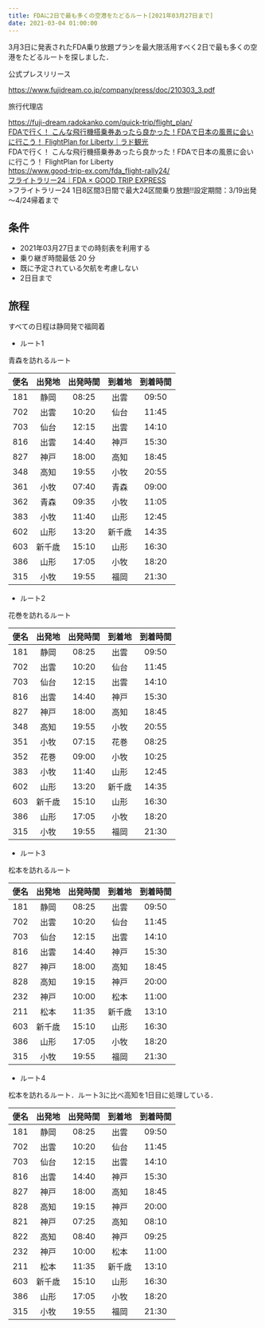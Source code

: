 ```yaml
---
title: FDAに2日で最も多くの空港をたどるルート[2021年03月27日まで]
date: 2021-03-04 01:00:00
---
```


3月3日に発表されたFDA乗り放題プランを最大限活用すべく2日で最も多くの空港をたどるルートを探しました．

<!-- more -->


公式プレスリリース

<div class="bcard-wrapper"><span class="bcard-header withgfav"><div class="bcard-favicon" style="background-image: url(https://www.google.com/s2/favicons?domain=https://www.fujidream.co.jp/company/press/doc/210303_3.pdf)"></div><div class="bcard-site"><a href="https://www.fujidream.co.jp/company/press/doc/210303_3.pdf" rel="nofollow" target="_blank"></a></div><div class="bcard-url"><a href="https://www.fujidream.co.jp/company/press/doc/210303_3.pdf" rel="nofollow" target="_blank">https://www.fujidream.co.jp/company/press/doc/210303_3.pdf</a></div></span><span class="bcard-main"><div class="bcard-title"><a href="https://www.fujidream.co.jp/company/press/doc/210303_3.pdf" rel="nofollow" target="_blank"></a></div><div class="bcard-description"></div></span></div>

旅行代理店

<div class="bcard-wrapper"><span class="bcard-header withgfav"><div class="bcard-favicon" style="background-image: url(https://www.google.com/s2/favicons?domain=https://fuji-dream.radokanko.com/quick-trip/flight_plan/)"></div><div class="bcard-site"><a href="https://fuji-dream.radokanko.com/quick-trip/flight_plan/" rel="nofollow" target="_blank"></a></div><div class="bcard-url"><a href="https://fuji-dream.radokanko.com/quick-trip/flight_plan/" rel="nofollow" target="_blank">https://fuji-dream.radokanko.com/quick-trip/flight_plan/</a></div></span><span class="bcard-main"><div class="bcard-title"><a href="https://fuji-dream.radokanko.com/quick-trip/flight_plan/" rel="nofollow" target="_blank">FDAで行く！ こんな飛行機搭乗券あったら良かった！FDAで日本の風景に会いに行こう！ FlightPlan for Liberty｜ラド観光</a></div><div class="bcard-description">FDAで行く！ こんな飛行機搭乗券あったら良かった！FDAで日本の風景に会いに行こう！ FlightPlan for Liberty</div></span></div>

<div class="bcard-wrapper"><span class="bcard-header withgfav"><div class="bcard-favicon" style="background-image: url(https://www.google.com/s2/favicons?domain=https://www.good-trip-ex.com/fda_flight-rally24/)"></div><div class="bcard-site"><a href="https://www.good-trip-ex.com/fda_flight-rally24/" rel="nofollow" target="_blank"></a></div><div class="bcard-url"><a href="https://www.good-trip-ex.com/fda_flight-rally24/" rel="nofollow" target="_blank">https://www.good-trip-ex.com/fda_flight-rally24/</a></div></span><span class="bcard-main"><div class="bcard-title"><a href="https://www.good-trip-ex.com/fda_flight-rally24/" rel="nofollow" target="_blank">フライトラリー24｜FDA × GOOD TRIP EXPRESS</a></div><div class="bcard-description">>フライトラリー24 1日8区間3日間で最大24区間乗り放題!!設定期間：3/19出発～4/24帰着まで</div></span></div>

## 条件

* 2021年03月27日までの時刻表を利用する
* 乗り継ぎ時間最低 20 分
* 既に予定されている欠航を考慮しない
* 2日目まで

## 旅程

すべての日程は静岡発で福岡着

* ルート1

青森を訪れるルート

| 便名 | 出発地 | 出発時間 | 到着地 | 到着時間 |
| :--: | :----: | :------: | :----: | :------: |
| 181  |  静岡  |  08:25   |  出雲  |  09:50   |
| 702  |  出雲  |  10:20   |  仙台  |  11:45   |
| 703  |  仙台  |  12:15   |  出雲  |  14:10   |
| 816  |  出雲  |  14:40   |  神戸  |  15:30   |
| 827  |  神戸  |  18:00   |  高知  |  18:45   |
| 348  |  高知  |  19:55   |  小牧  |  20:55   |
| 361  |  小牧  |  07:40   |  青森  |  09:00   |
| 362  |  青森  |  09:35   |  小牧  |  11:05   |
| 383  |  小牧  |  11:40   |  山形  |  12:45   |
| 602  |  山形  |  13:20   | 新千歳 |  14:35   |
| 603  | 新千歳 |  15:10   |  山形  |  16:30   |
| 386  |  山形  |  17:05   |  小牧  |  18:20   |
| 315  |  小牧  |  19:55   |  福岡  |  21:30   |

* ルート2

花巻を訪れるルート

| 便名 | 出発地 | 出発時間 | 到着地 | 到着時間 |
| :--: | :----: | :------: | :----: | :------: |
| 181  |  静岡  |  08:25   |  出雲  |  09:50   |
| 702  |  出雲  |  10:20   |  仙台  |  11:45   |
| 703  |  仙台  |  12:15   |  出雲  |  14:10   |
| 816  |  出雲  |  14:40   |  神戸  |  15:30   |
| 827  |  神戸  |  18:00   |  高知  |  18:45   |
| 348  |  高知  |  19:55   |  小牧  |  20:55   |
| 351  |  小牧  |  07:15   |  花巻  |  08:25   |
| 352  |  花巻  |  09:00   |  小牧  |  10:25   |
| 383  |  小牧  |  11:40   |  山形  |  12:45   |
| 602  |  山形  |  13:20   | 新千歳 |  14:35   |
| 603  | 新千歳 |  15:10   |  山形  |  16:30   |
| 386  |  山形  |  17:05   |  小牧  |  18:20   |
| 315  |  小牧  |  19:55   |  福岡  |  21:30   |

* ルート3

松本を訪れるルート

| 便名 | 出発地 | 出発時間 | 到着地 | 到着時間 |
| :--: | :----: | :------: | :----: | :------: |
| 181  |  静岡  |  08:25   |  出雲  |  09:50   |
| 702  |  出雲  |  10:20   |  仙台  |  11:45   |
| 703  |  仙台  |  12:15   |  出雲  |  14:10   |
| 816  |  出雲  |  14:40   |  神戸  |  15:30   |
| 827  |  神戸  |  18:00   |  高知  |  18:45   |
| 828  |  高知  |  19:15   |  神戸  |  20:00   |
| 232  |  神戸  |  10:00   |  松本  |  11:00   |
| 211  |  松本  |  11:35   | 新千歳 |  13:10   |
| 603  | 新千歳 |  15:10   |  山形  |  16:30   |
| 386  |  山形  |  17:05   |  小牧  |  18:20   |
| 315  |  小牧  |  19:55   |  福岡  |  21:30   |

* ルート4

松本を訪れるルート．ルート3に比べ高知を1日目に処理している．

| 便名 | 出発地 | 出発時間 | 到着地 | 到着時間 |
| :--: | :----: | :------: | :----: | :------: |
| 181  |  静岡  |  08:25   |  出雲  |  09:50   |
| 702  |  出雲  |  10:20   |  仙台  |  11:45   |
| 703  |  仙台  |  12:15   |  出雲  |  14:10   |
| 816  |  出雲  |  14:40   |  神戸  |  15:30   |
| 827  |  神戸  |  18:00   |  高知  |  18:45   |
| 828  |  高知  |  19:15   |  神戸  |  20:00   |
| 821  |  神戸  |  07:25   |  高知  |  08:10   |
| 822  |  高知  |  08:40   |  神戸  |  09:25   |
| 232  |  神戸  |  10:00   |  松本  |  11:00   |
| 211  |  松本  |  11:35   | 新千歳 |  13:10   |
| 603  | 新千歳 |  15:10   |  山形  |  16:30   |
| 386  |  山形  |  17:05   |  小牧  |  18:20   |
| 315  |  小牧  |  19:55   |  福岡  |  21:30   |